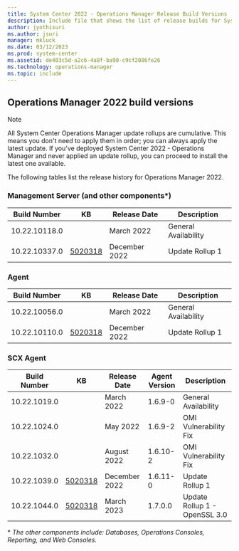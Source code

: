 ```yaml
---
title: System Center 2022 - Operations Manager Release Build Versions
description: Include file that shows the list of release builds for System Center 2022 - Operations Manager.
author: jyothisuri
ms.author: jsuri
manager: mkluck
ms.date: 03/12/2023
ms.prod: system-center
ms.assetid: de403c5d-a2c6-4a8f-ba90-c9cf2086fe26
ms.technology: operations-manager
ms.topic: include
---
```


## Operations Manager 2022 build versions

>[!NOTE]
>All System Center Operations Manager update rollups are cumulative. This means you don't need to apply them in order; you can always apply the latest update. If you've deployed System Center 2022 - Operations Manager and never applied an update rollup, you can proceed to install the latest one available.

The following tables list the release history for Operations Manager 2022.

### Management Server (and other components*)
|Build Number |KB |Release Date |Description |
|-------------|---|-------------|------------|
|10.22.10118.0||March 2022 |General Availability |
|10.22.10337.0|[5020318](https://support.microsoft.com/kb/5020318)|December 2022|Update Rollup 1|



### Agent
|Build Number |KB |Release Date |Description |
|-------------|---|-------------|------------|
|10.22.10056.0||March 2022 |General Availability |
|10.22.10110.0|[5020318](https://support.microsoft.com/kb/5020318)|December 2022|Update Rollup 1|


### SCX Agent
|Build Number |KB |Release Date |Agent Version |Description |
|-------------|---|-------------|--------------|------------|
|10.22.1019.0||March 2022 |1.6.9-0 |General Availability |
|10.22.1024.0||May 2022 |1.6.9-2 |OMI Vulnerability Fix	|
|10.22.1032.0||August 2022 |1.6.10-2 |OMI Vulnerability Fix	|
|10.22.1039.0|[5020318](https://support.microsoft.com/kb/5020318)|December 2022 |1.6.11-0 |Update Rollup 1 |
|10.22.1044.0|[5020318](https://support.microsoft.com/kb/5020318)|March 2023 |1.7.0.0 |Update Rollup 1 - OpenSSL 3.0 |

 \* *The other components include: Databases, Operations Consoles, Reporting, and Web Consoles.*

